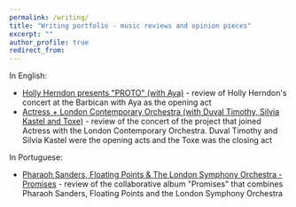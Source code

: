 ```yaml
---
permalink: /writing/
title: "Writing portfolio - music reviews and opinion pieces"
excerpt: ""
author_profile: true
redirect_from:
---
```


In English:

* [Holly Herndon presents "PROTO" (with Aya)](https://www.thresholdmagazine.pt/2019/10/holly-herndon-presents-proto-with-aya.html) - review of Holly Herndon's concert at the Barbican with Aya as the opening act
* [Actress + London Contemporary Orchestra (with Duval Timothy, Silvia Kastel and Toxe)](https://www.thresholdmagazine.pt/2018/06/actress-london-contemporary-orchestra.html) - review of the concert of the project that joined Actress with the London Contemporary Orchestra. Duval Timothy and Silvia Kastel were the opening acts and the Toxe was the closing act

In Portuguese:

* [Pharaoh Sanders, Floating Points & The London Symphony Orchestra - Promises](https://www.thresholdmagazine.pt/2021/03/review-pharaoh-sanders-floating-points.html) - review of the collaborative album "Promises" that combines Pharaoh Sanders, Floating Points and the London Symphony Orchestra
